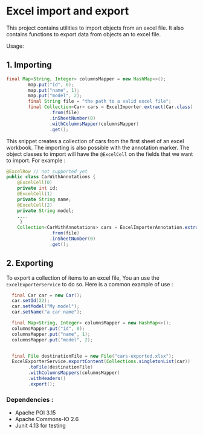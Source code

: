 # Excel import and export
This project contains utilities to import objects from an excel file.
It also contains functions to export data from objects an to excel file.

Usage:
## 1. Importing

```java
final Map<String, Integer> columnsMapper = new HashMap<>();
		map.put("id", 0);
		map.put("name", 1);
		map.put("model", 2);
		final String file = "the path to a valid excel file";
		final Collection<Car> cars = ExcelImporter.extract(Car.class)
				.from(file)
				.inSheetNumber(0)
				.withColumnsMapper(columnsMapper)
				.get();
```
This snippet creates a collection of cars from the first sheet of an excel workbook.
The importing is also possible with the annotation marker.
The object classes to import will have the `@ExcelCell` on the fields that we want to import. 
For example :

```java
@ExcelRow // not supported yet
public class CarWithAnnotations {
	@ExcelCell(0)
	private int id;
	@ExcelCell(1)
	private String name;
	@ExcelCell(2)
	private String model;
	....
	 }
	Collection<CarWithAnnotations> cars = ExcelImporterAnnotation.extract(CarWithAnnotations.class)
				.from(file)
				.inSheetNumber(0)
				.get();
```

## 2.  Exporting
To export a collection of items to an excel file, You an use the `ExcelExporterService` to do so.
Here is a common example of use  :

```java
  final Car car = new Car();
  car.setId(22);
  car.setModel("My model");
  car.setName("a car name");

  final Map<String, Integer> columnsMapper = new HashMap<>();
  columnsMapper.put("id", 0);
  columnsMapper.put("name", 1);
  columnsMapper.put("model", 2);


  final File destinationFile = new File("cars-exported.xlsx");
  ExcelExporterService.exportContent(Collections.singletonList(car))
        .toFile(destinationFile)
        .withColumnsMappers(columnsMapper)
        .withHeaders()
        .export();
```

### Dependencies :
 - Apache POI 3.15
 - Apache Commons-IO 2.6
 - Junit 4.13 for testing
